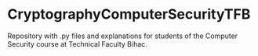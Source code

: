 # CryptographyComputerSecurityTFB
 Repository with .py files and explanations for students of the Computer Security course at Technical Faculty Bihac.
